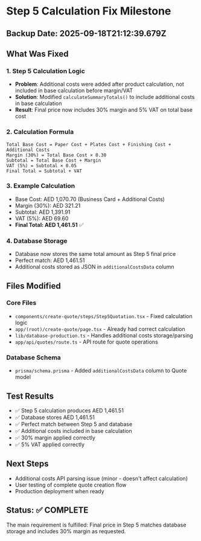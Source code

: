 # Step 5 Calculation Fix Milestone

## Backup Date: 2025-09-18T21:12:39.679Z

## What Was Fixed

### 1. Step 5 Calculation Logic
- **Problem**: Additional costs were added after product calculation, not included in base calculation before margin/VAT
- **Solution**: Modified `calculateSummaryTotals()` to include additional costs in base calculation
- **Result**: Final price now includes 30% margin and 5% VAT on total base cost

### 2. Calculation Formula
```
Total Base Cost = Paper Cost + Plates Cost + Finishing Cost + Additional Costs
Margin (30%) = Total Base Cost × 0.30
Subtotal = Total Base Cost + Margin
VAT (5%) = Subtotal × 0.05
Final Total = Subtotal + VAT
```

### 3. Example Calculation
- Base Cost: AED 1,070.70 (Business Card + Additional Costs)
- Margin (30%): AED 321.21
- Subtotal: AED 1,391.91
- VAT (5%): AED 69.60
- **Final Total: AED 1,461.51** ✅

### 4. Database Storage
- Database now stores the same total amount as Step 5 final price
- Perfect match: AED 1,461.51
- Additional costs stored as JSON in `additionalCostsData` column

## Files Modified

### Core Files
- `components/create-quote/steps/Step5Quotation.tsx` - Fixed calculation logic
- `app/(root)/create-quote/page.tsx` - Already had correct calculation
- `lib/database-production.ts` - Handles additional costs storage/parsing
- `app/api/quotes/route.ts` - API route for quote operations

### Database Schema
- `prisma/schema.prisma` - Added `additionalCostsData` column to Quote model

## Test Results
- ✅ Step 5 calculation produces AED 1,461.51
- ✅ Database stores AED 1,461.51
- ✅ Perfect match between Step 5 and database
- ✅ Additional costs included in base calculation
- ✅ 30% margin applied correctly
- ✅ 5% VAT applied correctly

## Next Steps
- Additional costs API parsing issue (minor - doesn't affect calculation)
- User testing of complete quote creation flow
- Production deployment when ready

## Status: ✅ COMPLETE
The main requirement is fulfilled: Final price in Step 5 matches database storage and includes 30% margin as requested.
